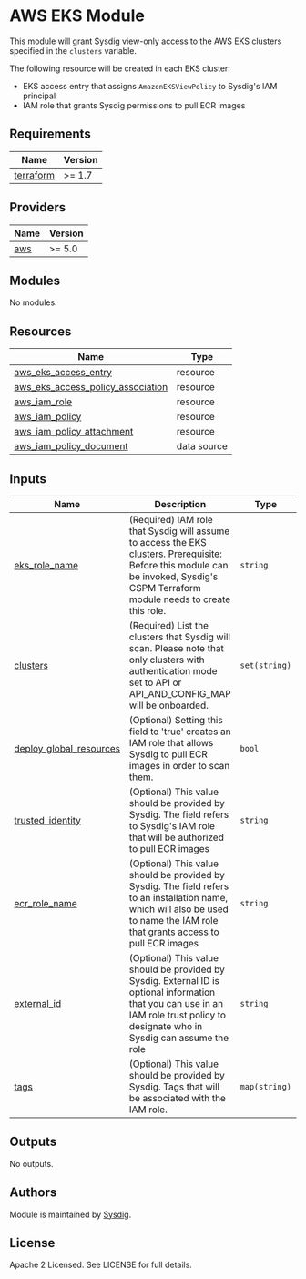 # AWS EKS Module

This module will grant Sysdig view-only access to the AWS EKS clusters specified in the `clusters` variable.

The following resource will be created in each EKS cluster:
- EKS access entry that assigns `AmazonEKSViewPolicy` to Sysdig's IAM principal
- IAM role that grants Sysdig permissions to pull ECR images

<!-- BEGINNING OF PRE-COMMIT-TERRAFORM DOCS HOOK -->
## Requirements

| Name | Version |
|------|---------|
| <a name="requirement_terraform"></a> [terraform](#requirement\_terraform) | >= 1.7 |

## Providers

| Name | Version |
|------|---------|
| <a name="provider_aws"></a> [aws](#provider\_aws) | >= 5.0 |

## Modules

No modules.

## Resources

| Name | Type |
|------|------|
| [aws_eks_access_entry](https://registry.terraform.io/providers/hashicorp/aws/latest/docs/resources/eks_access_entry) | resource |
| [aws_eks_access_policy_association](https://registry.terraform.io/providers/hashicorp/aws/latest/docs/resources/eks_access_policy_association) | resource |
| [aws_iam_role](https://registry.terraform.io/providers/hashicorp/aws/latest/docs/resources/iam_role) | resource |
| [aws_iam_policy](https://registry.terraform.io/providers/hashicorp/aws/latest/docs/resources/iam_policy) | resource |
| [aws_iam_policy_attachment](https://registry.terraform.io/providers/hashicorp/aws/latest/docs/resources/iam_policy_attachment) | resource |
| [aws_iam_policy_document](https://registry.terraform.io/providers/hashicorp/aws/latest/docs/data-sources/iam_policy_document) | data source |

## Inputs

| Name | Description | Type | Default | Required |
|------|-------------|------|---------|:--------:|
| <a name="var_eks_role_name"></a> [eks_role_name](#var\_eks\_role\_name) | (Required) IAM role that Sysdig will assume to access the EKS clusters. Prerequisite: Before this module can be invoked, Sysdig's CSPM Terraform module needs to create this role. | `string` | | Yes |
| <a name="var_clusters"></a> [clusters](#var\_clusters) | (Required) List the clusters that Sysdig will scan. Please note that only clusters with authentication mode set to API or API_AND_CONFIG_MAP will be onboarded. | `set(string)` | | Yes |
| <a name="var_deploy_global_resources"></a> [deploy\_global\_resources](#var\_deploy\_global\_resources) | (Optional) Setting this field to 'true' creates an IAM role that allows Sysdig to pull ECR images in order to scan them. | `bool` | `false` | No |
| <a name="var_trusted_identity"></a> [trusted\_identity](#var\_trusted\_identity) | (Optional) This value should be provided by Sysdig. The field refers to Sysdig's IAM role that will be authorized to pull ECR images | `string` | | No |
| <a name="var_ecr_role_name"></a> [ecr_role_name](#var\_ecr\_role\_name) | (Optional) This value should be provided by Sysdig. The field refers to an installation name, which will also be used to name the IAM role that grants access to pull ECR images | `string` | | No |
| <a name="var_external_id"></a> [external\_id](#var\_external\_id) | (Optional) This value should be provided by Sysdig. External ID is optional information that you can use in an IAM role trust policy to designate who in Sysdig can assume the role | `string` | | No |
| <a name="var_tags"></a> [tags](#var\_tags) | (Optional) This value should be provided by Sysdig. Tags that will be associated with the IAM role. | `map(string)` | <pre>{ "product": "sysdig-secure-for-cloud" }</pre> | No |

## Outputs

No outputs.
<!-- END OF PRE-COMMIT-TERRAFORM DOCS HOOK -->

## Authors

Module is maintained by [Sysdig](https://sysdig.com).

## License

Apache 2 Licensed. See LICENSE for full details.

